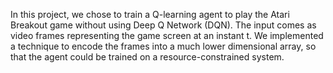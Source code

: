 In this project, we chose to train a Q-learning agent to play the Atari Breakout game
without using Deep Q Network (DQN). The input comes as video frames representing the 
game screen at an instant t. We implemented a technique to encode the frames into a much lower dimensional array, so that the agent could be trained on a resource-constrained system.
